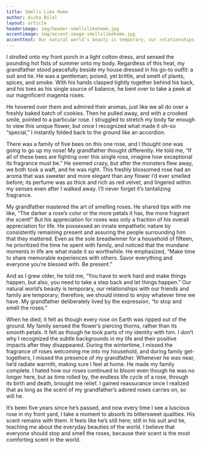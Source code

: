 ```yaml
---
title: Smells Like Home
author: Aisha Bilal
layout: article
headerimage: img/header-smellslikehome.jpg
accentimage: img/accent-image-smellslikehome.jpg
accenttext: Our natural world’s beauty is temporary, our relationships with our friends and family are temporary; therefore, we should intend to enjoy whatever time we have.
---
```

I strolled onto my front porch in a light cotton dress, and sensed the pounding hot fists of summer onto my body. Regardless of this heat, my grandfather stood peacefully beside my house dressed in his go-to outfit: a suit and tie. He was a gentleman; poised, yet brittle, and smelt of plants, spices, and smoke. With his hands clasped tightly together behind his back, and his toes as his single source of balance, he bent over to take a peek at our magnificent magenta roses.

He hovered over them and admired their aromas, just like we all do over a freshly baked batch of cookies. Then he pulled away, and with a crooked smile, pointed to a particular rose. I struggled to stretch my body far enough to view this unique flower, but once I recognized what made it oh-so “special,” I instantly folded back to the ground like an accordion.

There was a family of five bees on this one rose, and I thought one was going to go up my nose!  My grandfather thought differently. He told me, “If all of these bees are fighting over this single rose, imagine how exceptional its fragrance must be.” He seemed crazy, but after the monsters flew away, we both took a waft, and he was right. This freshly blossomed rose had an aroma that was sweeter and more elegant than any flower I’d ever smelled before; its perfume was as thick and rich as red velvet, and lingered within my senses even after I walked away. I’ll never forget it’s tantalizing fragrance.

My grandfather mastered the art of smelling roses. He shared tips with me like, “The darker a rose’s color or the more petals it has, the more fragrant the scent!”  But his appreciation for roses was only a fraction of his overall appreciation for life. He possessed an innate empathetic nature by consistently remaining present and assuring the people surrounding him that they mattered. Even as the sole breadwinner for a household of fifteen, he prioritized the time he spent with family, and noticed that the mundane moments in life are what made it so worthwhile. He emphasized, “Make time to share memorable experiences with others. Savor everything and everyone you’re blessed with. Be present.”

And as I grew older, he told me, “You have to work hard and make things happen, but also, you need to take a step back and let things happen.” Our natural world’s beauty is temporary, our relationships with our friends and family are temporary; therefore, we should intend to enjoy whatever time we have. My grandfather deliberately lived by the expression, “to stop and smell the roses.”

When he died, it felt as though every rose on Earth was ripped out of the ground. My family sensed the flower’s piercing thorns, rather than its smooth petals. It felt as though he took parts of my identity with him. I don’t why I recognized the subtle backgrounds in my life and their positive impacts after they disappeared. During the wintertime, I missed the fragrance of roses welcoming me into my household, and during family get-togethers, I missed the presence of my grandfather. Whenever he was near, he’d radiate warmth, making sure I feel at home. He made my family complete. I hated how our roses continued to bloom even though he was no longer here, but as time rolled by, the endless life cycle of a rose, through its birth and death, brought me relief. I gained reassurance once I realized that as long as the scent of my grandfather’s adored roses carries on, so will he.

It’s been five years since he’s passed, and now every time I see a luscious rose in my front yard, I take a moment to absorb its bittersweet qualities. His scent remains with them. It feels like he’s still here; still in his suit and tie, teaching me about the everyday beauties of the world. I believe that everyone should stop and smell the roses, because their scent is the most comforting scent in the world.
